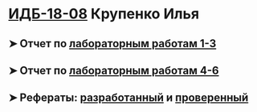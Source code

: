 # [ИДБ-18-08]() Крупенко Илья

## ➤ Отчет по [лабораторным работам 1-3](https://github.com/Kolyamba2007/Ilya.github.io/wiki/laba1-3)

## ➤ Отчет по [лабораторным работам 4-6](https://github.com/Kolyamba2007/Ilya.github.io/wiki/laba4-6)

## ➤ Рефераты: [разработанный]() и [проверенный]()
